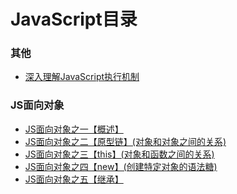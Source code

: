 # JavaScript目录

### 其他
- [深入理解JavaScript执行机制](./深入理解JS执行机制.md)

### JS面向对象
- [JS面向对象之一【概述】](./JS面向对象之一【概述】.md)
- [JS面向对象之二【原型链】(对象和对象之间的关系)](./JS面向对象之二【原型链】(对象和对象之间的关系).md)
- [JS面向对象之三【this】(对象和函数之间的关系)](./JS面向对象之三【this】(对象和函数之间的关系).md)
- [JS面向对象之四【new】(创建特定对象的语法糖)](./JS面向对象之四【new】(创建特定对象的语法糖).md)
- [JS面向对象之五【继承】](./JS面向对象之五【继承】.md)

